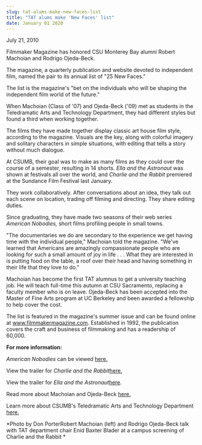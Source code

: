 ```yaml
---
slug: tat-alums-make-new-faces-list
title: "TAT alums make 'New Faces' list"
date: January 01 2020
---
```


 
<p>July 21, 2010</p>
<p>
  Filmmaker Magazine has honored CSU Monterey Bay alumni Robert Machoian and
  Rodrigo Ojeda-Beck.
</p>
<p>
  The magazine, a quarterly publication and website devoted to independent film,
  named the pair to its annual list of "25 New Faces."
</p>
<p>
  The list is the magazine's "bet on the individuals who will be shaping the
  independent film world of the future."
</p>
<p>
  When Machoian (Class of '07) and Ojeda-Beck ('09) met as students in the
  Teledramatic Arts and Technology Department, they had different styles but
  found a third when working together.
</p>
<p>
  The films they have made together display classic art house film style,
  according to the magazine. Visuals are the key, along with colorful imagery
  and solitary characters in simple situations, with editing that tells a story
  without much dialogue.
</p>
<p>
  At CSUMB, their goal was to make as many films as they could over the course
  of a semester, resulting in 14 shorts. <em>Ella and the Astronaut</em> was
  shown at festivals all over the world, and
  <em>Charlie and the Rabbit</em> premiered at the Sundance Film Festival last
  January.
</p>
<p>
  They work collaboratively. After conversations about an idea, they talk out
  each scene on location, trading off filming and directing. They share editing
  duties.
</p>
<p>
  Since graduating, they have made two seasons of their web series
  <em>American Nobodies,</em> short films profiling people in small towns.
</p>
<p>
  "The documentaries we do are secondary to the experience we get having time
  with the individual people," Machoian told the magazine. "We've learned that
  Americans are amazingly compassionate people who are looking for such a small
  amount of joy in life . . . What they are interested in is putting food on the
  table, a roof over their head and having something in their life that they
  love to do."
</p>
<p>
  Machoian has become the first TAT alumnus to get a university teaching job. He
  will teach full-time this autumn at CSU Sacramento, replacing a faculty member
  who is on leave. Ojeda-Beck has been accepted into the Master of Fine Arts
  program at UC Berkeley and been awarded a fellowship to help cover the cost.
</p>
<p>
  The list is featured in the magazine's summer issue and can be found online at
  <a href="https://www.filmmakermagazine.com/">www.filmmakermagazine.com</a>.
  Established in 1992, the publication covers the craft and business of
  filmmaking and has a readership of 60,000.
</p>
<p><strong>For more information:</strong></p>
<p>
  <em>American Nobodies</em> can be viewed
  <a href="https://www.americannobodies.com/">here.</a>
</p>
<p>
  View the trailer for <em>Charlie and the Rabbit</em
  ><a href="https://www.charlieandtherabbit.com/">here.</a>
  <a href="https://www.charlieandtherabbit.com/"></a>
</p>
<p>
  View the trailer for <em>Ella and the Astronaut</em
  ><a href="https://www.ellaandtheastronaut.com/">here</a>.<a
    href="https://www.ellaandtheastronaut.com/"
  ></a>
</p>
<p>
  Read more about Machoian and Ojeda-Beck
  <a href="https://news.csumb.edu/site/x24887.xml">here.</a>
</p>
<p>
  Learn more about CSUMB's Teledramatic Arts and Technology Department
  <a href="https://tat.csumb.edu/">here.</a>
</p>
<p>
  *Photo by Don PorterRobert Machoian (left) and Rodrigo Ojeda-Beck talk with
  TAT department chair Enid Baxter Blader at a campus screening of Charlie and
  the Rabbit *
</p>
<p></p>
 
